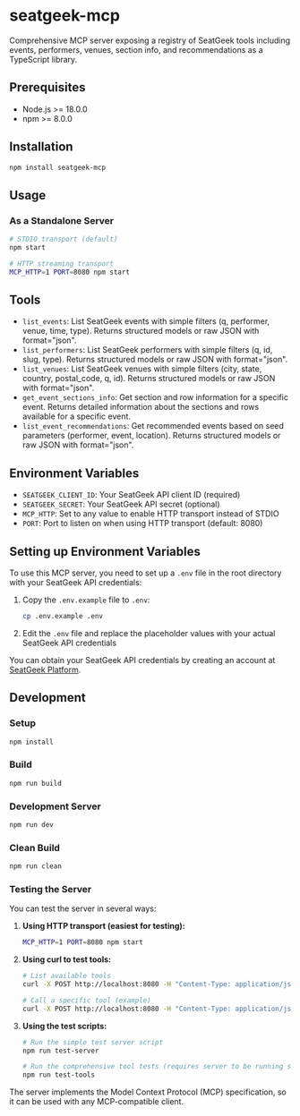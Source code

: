 # seatgeek-mcp

Comprehensive MCP server exposing a registry of SeatGeek tools including events, performers, venues, section info, and recommendations as a TypeScript library.

## Prerequisites

- Node.js >= 18.0.0
- npm >= 8.0.0

## Installation

```bash
npm install seatgeek-mcp
```

## Usage

### As a Standalone Server

```bash
# STDIO transport (default)
npm start

# HTTP streaming transport
MCP_HTTP=1 PORT=8080 npm start
```

## Tools

- `list_events`: List SeatGeek events with simple filters (q, performer, venue, time, type). Returns structured models or raw JSON with format="json".
- `list_performers`: List SeatGeek performers with simple filters (q, id, slug, type). Returns structured models or raw JSON with format="json".
- `list_venues`: List SeatGeek venues with simple filters (city, state, country, postal_code, q, id). Returns structured models or raw JSON with format="json".
- `get_event_sections_info`: Get section and row information for a specific event. Returns detailed information about the sections and rows available for a specific event.
- `list_event_recommendations`: Get recommended events based on seed parameters (performer, event, location). Returns structured models or raw JSON with format="json".

## Environment Variables

- `SEATGEEK_CLIENT_ID`: Your SeatGeek API client ID (required)
- `SEATGEEK_SECRET`: Your SeatGeek API secret (optional)
- `MCP_HTTP`: Set to any value to enable HTTP transport instead of STDIO
- `PORT`: Port to listen on when using HTTP transport (default: 8080)

## Setting up Environment Variables

To use this MCP server, you need to set up a `.env` file in the root directory with your SeatGeek API credentials:

1. Copy the `.env.example` file to `.env`:
   ```bash
   cp .env.example .env
   ```
2. Edit the `.env` file and replace the placeholder values with your actual SeatGeek API credentials

You can obtain your SeatGeek API credentials by creating an account at [SeatGeek Platform](https://seatgeek.com/build).

## Development

### Setup

```bash
npm install
```

### Build

```bash
npm run build
```

### Development Server

```bash
npm run dev
```

### Clean Build

```bash
npm run clean
```

### Testing the Server

You can test the server in several ways:

1. **Using HTTP transport (easiest for testing):**
   ```bash
   MCP_HTTP=1 PORT=8080 npm start
   ```

2. **Using curl to test tools:**
   ```bash
   # List available tools
   curl -X POST http://localhost:8080 -H "Content-Type: application/json" -d '{"jsonrpc": "2.0", "id": 1, "method": "tools/list", "params": {}}'
   
   # Call a specific tool (example)
   curl -X POST http://localhost:8080 -H "Content-Type: application/json" -d '{"jsonrpc": "2.0", "id": 1, "method": "tools/call", "params": {"name": "list_events", "arguments": {"q": "concert", "per_page": 5}}}'
   ```

3. **Using the test scripts:**
   ```bash
   # Run the simple test server script
   npm run test-server
   
   # Run the comprehensive tool tests (requires server to be running separately)
   npm run test-tools
   ```

The server implements the Model Context Protocol (MCP) specification, so it can be used with any MCP-compatible client.
